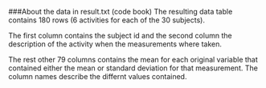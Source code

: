 
###About the data in result.txt (code book)
The resulting data table contains 180 rows (6 activities for each of the 30 subjects). 

The first column contains the subject id and the second column the description of the activity when the measurements where taken. 

The rest other 79 columns contains the mean for each original variable that contained either the mean or standard deviation for that measurement. The column names describe the differnt values contained.